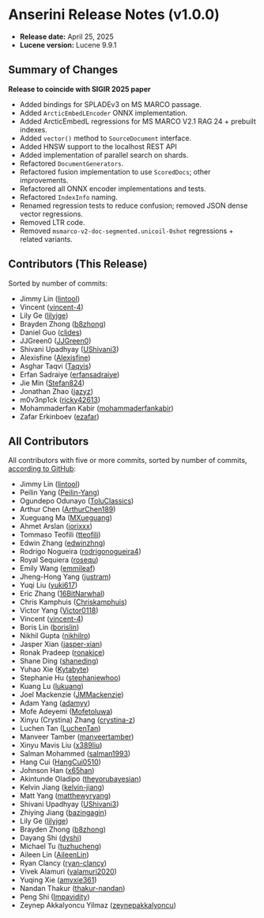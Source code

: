 # Anserini Release Notes (v1.0.0)

+ **Release date:** April 25, 2025
+ **Lucene version:** Lucene 9.9.1

## Summary of Changes

**Release to coincide with SIGIR 2025 paper**

+ Added bindings for SPLADEv3 on MS MARCO passage.
+ Added `ArcticEmbedLEncoder` ONNX implementation.
+ Added ArcticEmbedL regressions for MS MARCO V2.1 RAG 24 + prebuilt indexes.
+ Added `vector()` method to `SourceDocument` interface.
+ Added HNSW support to the localhost REST API
+ Added implementation of parallel search on shards.
+ Refactored `DocumentGenerators`.
+ Refactored fusion implementation to use `ScoredDocs`; other improvements.
+ Refactored all ONNX encoder implementations and tests.
+ Refactored `IndexInfo` naming.
+ Renamed regression tests to reduce confusion; removed JSON dense vector regressions.
+ Removed LTR code.
+ Removed `msmarco-v2-doc-segmented.unicoil-0shot` regressions + related variants.

## Contributors (This Release)

Sorted by number of commits:

+ Jimmy Lin ([lintool](https://github.com/lintool))
+ Vincent ([vincent-4](https://github.com/vincent-4))
+ Lily Ge ([lilyjge](https://github.com/lilyjge))
+ Brayden Zhong ([b8zhong](https://github.com/b8zhong))
+ Daniel Guo ([clides](https://github.com/clides))
+ JJGreen0 ([JJGreen0](https://github.com/JJGreen0))
+ Shivani Upadhyay ([UShivani3](https://github.com/UShivani3))
+ Alexisfine ([Alexisfine](https://github.com/Alexisfine))
+ Asghar Taqvi ([Taqvis](https://github.com/Taqvis))
+ Erfan Sadraiye ([erfansadraiye](https://github.com/erfansadraiye))
+ Jie Min ([Stefan824](https://github.com/Stefan824))
+ Jonathan Zhao ([jazyz](https://github.com/jazyz))
+ m0v3np1ck ([ricky42613](https://github.com/ricky42613))
+ Mohammaderfan Kabir ([mohammaderfankabir](https://github.com/mohammaderfankabir))
+ Zafar Erkinboev ([ezafar](https://github.com/ezafar))

## All Contributors

All contributors with five or more commits, sorted by number of commits, [according to GitHub](https://github.com/castorini/Anserini/graphs/contributors):

+ Jimmy Lin ([lintool](https://github.com/lintool))
+ Peilin Yang ([Peilin-Yang](https://github.com/Peilin-Yang))
+ Ogundepo Odunayo ([ToluClassics](https://github.com/ToluClassics))
+ Arthur Chen ([ArthurChen189](https://github.com/ArthurChen189))
+ Xueguang Ma ([MXueguang](https://github.com/MXueguang))
+ Ahmet Arslan ([iorixxx](https://github.com/iorixxx))
+ Tommaso Teofili ([tteofili](https://github.com/tteofili))
+ Edwin Zhang ([edwinzhng](https://github.com/edwinzhng))
+ Rodrigo Nogueira ([rodrigonogueira4](https://github.com/rodrigonogueira4))
+ Royal Sequiera ([rosequ](https://github.com/rosequ))
+ Emily Wang ([emmileaf](https://github.com/emmileaf))
+ Jheng-Hong Yang ([justram](https://github.com/justram))
+ Yuqi Liu ([yuki617](https://github.com/yuki617))
+ Eric Zhang ([16BitNarwhal](https://github.com/16BitNarwhal))
+ Chris Kamphuis ([Chriskamphuis](https://github.com/Chriskamphuis))
+ Victor Yang ([Victor0118](https://github.com/Victor0118))
+ Vincent ([vincent-4](https://github.com/vincent-4))
+ Boris Lin ([borislin](https://github.com/borislin))
+ Nikhil Gupta ([nikhilro](https://github.com/nikhilro))
+ Jasper Xian ([jasper-xian](https://github.com/jasper-xian))
+ Ronak Pradeep ([ronakice](https://github.com/ronakice))
+ Shane Ding ([shaneding](https://github.com/shaneding))
+ Yuhao Xie ([Kytabyte](https://github.com/Kytabyte))
+ Stephanie Hu ([stephaniewhoo](https://github.com/stephaniewhoo))
+ Kuang Lu ([lukuang](https://github.com/lukuang))
+ Joel Mackenzie ([JMMackenzie](https://github.com/JMMackenzie))
+ Adam Yang ([adamyy](https://github.com/adamyy))
+ Mofe Adeyemi ([Mofetoluwa](https://github.com/Mofetoluwa))
+ Xinyu (Crystina) Zhang ([crystina-z](https://github.com/crystina-z))
+ Luchen Tan ([LuchenTan](https://github.com/LuchenTan))
+ Manveer Tamber ([manveertamber](https://github.com/manveertamber))
+ Xinyu Mavis Liu ([x389liu](https://github.com/x389liu))
+ Salman Mohammed ([salman1993](https://github.com/salman1993))
+ Hang Cui ([HangCui0510](https://github.com/HangCui0510))
+ Johnson Han ([x65han](https://github.com/x65han))
+ Akintunde Oladipo ([theyorubayesian](https://github.com/theyorubayesian))
+ Kelvin Jiang ([kelvin-jiang](https://github.com/kelvin-jiang))
+ Matt Yang ([matthewyryang](https://github.com/matthewyryang))
+ Shivani Upadhyay ([UShivani3](https://github.com/UShivani3))
+ Zhiying Jiang ([bazingagin](https://github.com/bazingagin))
+ Lily Ge ([lilyjge](https://github.com/lilyjge))
+ Brayden Zhong ([b8zhong](https://github.com/b8zhong))
+ Dayang Shi ([dyshi](https://github.com/dyshi))
+ Michael Tu ([tuzhucheng](https://github.com/tuzhucheng))
+ Aileen Lin ([AileenLin](https://github.com/AileenLin))
+ Ryan Clancy ([ryan-clancy](https://github.com/ryan-clancy))
+ Vivek Alamuri ([valamuri2020](https://github.com/valamuri2020))
+ Yuqing Xie ([amyxie361](https://github.com/amyxie361))
+ Nandan Thakur ([thakur-nandan](https://github.com/thakur-nandan))
+ Peng Shi ([Impavidity](https://github.com/Impavidity))
+ Zeynep Akkalyoncu Yilmaz ([zeynepakkalyoncu](https://github.com/zeynepakkalyoncu))
